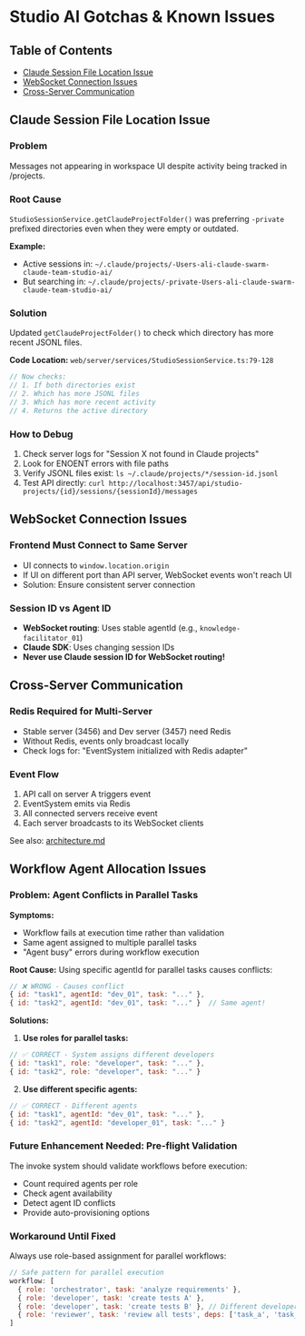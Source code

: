 # Studio AI Gotchas & Known Issues

## Table of Contents

- [Claude Session File Location Issue](#claude-session-file-location-issue)
- [WebSocket Connection Issues](#websocket-connection-issues)
- [Cross-Server Communication](#cross-server-communication)

## Claude Session File Location Issue

### Problem

Messages not appearing in workspace UI despite activity being tracked in /projects.

### Root Cause

`StudioSessionService.getClaudeProjectFolder()` was preferring `-private` prefixed directories even when they were empty or outdated.

**Example:**

- Active sessions in: `~/.claude/projects/-Users-ali-claude-swarm-claude-team-studio-ai/`
- But searching in: `~/.claude/projects/-private-Users-ali-claude-swarm-claude-team-studio-ai/`

### Solution

Updated `getClaudeProjectFolder()` to check which directory has more recent JSONL files.

**Code Location:** `web/server/services/StudioSessionService.ts:79-128`

```typescript
// Now checks:
// 1. If both directories exist
// 2. Which has more JSONL files
// 3. Which has more recent activity
// 4. Returns the active directory
```

### How to Debug

1. Check server logs for "Session X not found in Claude projects"
2. Look for ENOENT errors with file paths
3. Verify JSONL files exist: `ls ~/.claude/projects/*/session-id.jsonl`
4. Test API directly: `curl http://localhost:3457/api/studio-projects/{id}/sessions/{sessionId}/messages`

## WebSocket Connection Issues

### Frontend Must Connect to Same Server

- UI connects to `window.location.origin`
- If UI on different port than API server, WebSocket events won't reach UI
- Solution: Ensure consistent server connection

### Session ID vs Agent ID

- **WebSocket routing**: Uses stable agentId (e.g., `knowledge-facilitator_01`)
- **Claude SDK**: Uses changing session IDs
- **Never use Claude session ID for WebSocket routing!**

## Cross-Server Communication

### Redis Required for Multi-Server

- Stable server (3456) and Dev server (3457) need Redis
- Without Redis, events only broadcast locally
- Check logs for: "EventSystem initialized with Redis adapter"

### Event Flow

1. API call on server A triggers event
2. EventSystem emits via Redis
3. All connected servers receive event
4. Each server broadcasts to its WebSocket clients

See also: [architecture.md](./architecture.md#cross-server-communication-architecture)

## Workflow Agent Allocation Issues

### Problem: Agent Conflicts in Parallel Tasks

**Symptoms:**

- Workflow fails at execution time rather than validation
- Same agent assigned to multiple parallel tasks
- "Agent busy" errors during workflow execution

**Root Cause:**
Using specific agentId for parallel tasks causes conflicts:

```javascript
// ❌ WRONG - Causes conflict
{ id: "task1", agentId: "dev_01", task: "..." },
{ id: "task2", agentId: "dev_01", task: "..." }  // Same agent!
```

**Solutions:**

1. **Use roles for parallel tasks:**

```javascript
// ✅ CORRECT - System assigns different developers
{ id: "task1", role: "developer", task: "..." },
{ id: "task2", role: "developer", task: "..." }
```

2. **Use different specific agents:**

```javascript
// ✅ CORRECT - Different agents
{ id: "task1", agentId: "dev_01", task: "..." },
{ id: "task2", agentId: "developer_01", task: "..." }
```

### Future Enhancement Needed: Pre-flight Validation

The invoke system should validate workflows before execution:

- Count required agents per role
- Check agent availability
- Detect agent ID conflicts
- Provide auto-provisioning options

### Workaround Until Fixed

Always use role-based assignment for parallel workflows:

```javascript
// Safe pattern for parallel execution
workflow: [
  { role: 'orchestrator', task: 'analyze requirements' },
  { role: 'developer', task: 'create tests A' },
  { role: 'developer', task: 'create tests B' }, // Different developer
  { role: 'reviewer', task: 'review all tests', deps: ['task_a', 'task_b'] },
]
```

